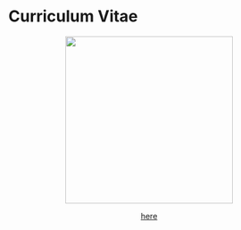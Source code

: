 # Curriculum Vitae

<p align="center">
  <img height="300" src="https://media.giphy.com/media/xT9Igype7EcLq9fbC8/giphy.gif">
</p>

<div style="text-align: center;">
  <a href = "https://github.com/atsukotominaga/cv/blob/main/CV.pdf">here</a>
</div>